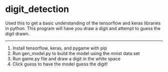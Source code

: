 # digit_detection

Used this to get a basic understanding of the tensorflow and keras libraries in python. This program will have you draw a digit and attempt to guess the digit drawn.

--- 

<ol>
<li> Install tensorflow, keras, and pygame with pip</li>
<li> Run gen_model.py to build the model using the mnist data set</li>
<li> Run game.py file and draw a digit in the white space</li>
<li> Click guess to have the model guess the digit!</li>
<ol>